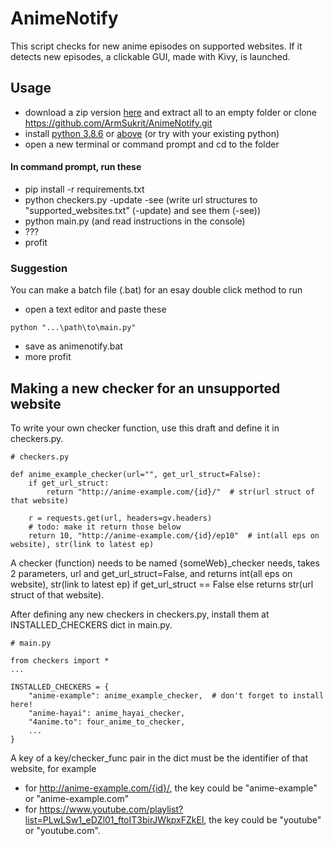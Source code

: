 # AnimeNotify
This script checks for new anime episodes on supported websites. If it detects new episodes, a clickable GUI, made with Kivy, is launched.

## Usage
- download a zip version [here](https://github.com/ArmSukrit/AnimeNotify/archive/master.zip) and extract all to an empty folder or clone https://github.com/ArmSukrit/AnimeNotify.git
- install [python 3.8.6](https://www.python.org/downloads/release/python-386/) or [above](https://www.python.org/downloads/) (or try with your existing python)
- open a new terminal or command prompt and cd to the folder
#### In command prompt, run these
- pip install -r requirements.txt
- python checkers.py -update -see (write url structures to "supported_websites.txt" (-update) and see them (-see))
- python main.py (and read instructions in the console)
- ???
- profit

### Suggestion
You can make a batch file (.bat) for an esay double click method to run
- open a text editor and paste these
```
python "...\path\to\main.py"
```
- save as animenotify.bat
- more profit

## Making a new checker for an unsupported website
To write your own checker function, use this draft and define it in checkers.py.
```
# checkers.py

def anime_example_checker(url="", get_url_struct=False):
    if get_url_struct:
        return "http://anime-example.com/{id}/"  # str(url struct of that website)

    r = requests.get(url, headers=gv.headers)
    # todo: make it return those below
    return 10, "http://anime-example.com/{id}/ep10"  # int(all eps on website), str(link to latest ep)
```
A checker (function) needs to be named {someWeb}_checker needs, takes 2 parameters, url and get_url_struct=False, and returns int(all eps on website), str(link to latest ep) if get_url_struct == False else returns str(url struct of that website). 

After defining any new checkers in checkers.py, install them at INSTALLED_CHECKERS dict in main.py. 
```
# main.py

from checkers import *
...

INSTALLED_CHECKERS = {
    "anime-example": anime_example_checker,  # don't forget to install here!
    "anime-hayai": anime_hayai_checker,
    "4anime.to": four_anime_to_checker,
    ...
}
```
A key of a key/checker_func pair in the dict must be the identifier of that website, for example
- for http://anime-example.com/{id}/, the key could be "anime-example" or "anime-example.com"
- for https://www.youtube.com/playlist?list=PLwLSw1_eDZl01_ftoIT3birJWkpxFZkEl, the key could be "youtube" or "youtube.com".
